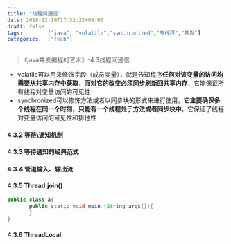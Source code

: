 ```yaml
---
title: "线程间通信"
date: 2018-12-19T17:32:22+08:00
draft: false
tags:        ["java", "volatile","synchronized","多线程","并发"]
categories:  ["Tech"]
---
```


 >《java并发编程的艺术》-4.3线程间通信




- volatile可以用来修饰字段（成员变量），就是告知程序**任何对该变量的访问均需要从共享内存中获取，而对它的改变必须同步刷新回共享内存**，它能保证所有线程对变量访问的可见性
- synchronized可以修饰方法或者以同步块的形式来进行使用，**它主要确保多个线程在同一个时刻，只能有一个线程处于方法或者同步块中**，它保证了线程对变量访问的可见性和排他性

#### 4.3.2 等待\通知机制

#### 4.3.3 等待通知的经典范式

#### 4.3.4 管道输入、输出流

#### 4.3.5 Thread.join()

```java
public class a{
       public static void main (String args[]){
       }
}
```
#### 4.3.6 ThreadLocal